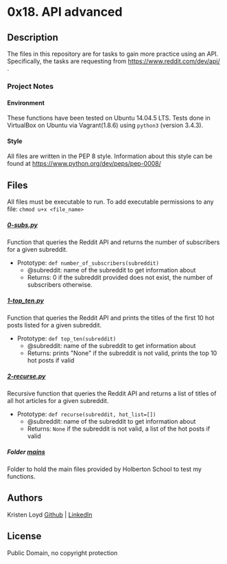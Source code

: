 # 0x18. API advanced

## Description
The files in this repository are for tasks to gain more practice using an API. Specifically, the tasks are requesting from https://www.reddit.com/dev/api/ .

### Project Notes
#### Environment
These functions have been tested on Ubuntu 14.04.5 LTS.
Tests done in VirtualBox on Ubuntu via Vagrant(1.8.6) using `python3` (version 3.4.3).

#### Style
All files are written in the PEP 8 style.
Information about this style can be found at https://www.python.org/dev/peps/pep-0008/

## Files
All files must be executable to run. To add executable permissions to any file: `chmod u+x <file_name>`

##### [0-subs.py](0-subs.py)
Function that queries the Reddit API and returns the number of subscribers for a given subreddit.
* Prototype: `def number_of_subscribers(subreddit)`
  * @subreddit: name of the subreddit to get information about
  * Returns: 0 if the subreddit provided does not exist, the number of subscribers otherwise.

##### [1-top_ten.py](1-top_ten.py)
Function that queries the Reddit API and prints the titles of the first 10 hot posts listed for a given subreddit.
* Prototype: `def top_ten(subreddit)`
  * @subreddit: name of the subreddit to get information about
  * Returns: prints "None" if the subreddit is not valid, prints the top 10 hot posts if valid

##### [2-recurse.py](2-recurse.py)
Recursive function that queries the Reddit API and returns a list of titles of all hot articles for a given subreddit.
* Prototype: `def recurse(subreddit, hot_list=[])`
  * @subreddit: name of the subreddit to get information about
  * Returns: `None` if the subreddit is not valid, a list of the hot posts if valid

##### Folder [mains](mains)
Folder to hold the main files provided by Holberton School to test my functions.

## Authors
Kristen Loyd        [Github](https://github.com/KRLoyd) |  [LinkedIn](https://www.linkedin.com/in/kristen-loyd-34984a92)

## License
Public Domain, no copyright protection